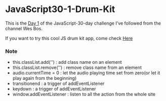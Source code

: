 # JavaScript30-1-Drum-Kit
This is the [Day 1](https://www.youtube.com/watch?v=VuN8qwZoego&list=PLu8EoSxDXHP6CGK4YVJhL_VWetA865GOH&index=1) of the JavaScript-30-day challenge I've followed from the channel Wes Bos.

If you want to try this cool JS drum kit app, come check [Here](https://hsia-js-drum-kit.netlify.app)

### Note
- this.classList.add('') : add class name on an element
- this.classList.remove('') : remove class name from an element
- audio.currentTime = 0 : let the audio playing time set from zero(or let it play again from the beginning)
- transitionend : a trigger of addEventListener
- keydown : a trigger of addEventListener
- window.addEventListener : listen to all the action from the whole site